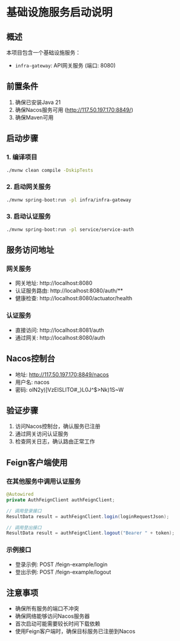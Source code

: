 # 基础设施服务启动说明

## 概述
本项目包含一个基础设施服务：
- `infra-gateway`: API网关服务 (端口: 8080)

## 前置条件
1. 确保已安装Java 21
2. 确保Nacos服务可用 (http://117.50.197.170:8849/)
3. 确保Maven可用

## 启动步骤

### 1. 编译项目
```bash
./mvnw clean compile -DskipTests
```

### 2. 启动网关服务
```bash
./mvnw spring-boot:run -pl infra/infra-gateway
```

### 3. 启动认证服务
```bash
./mvnw spring-boot:run -pl service/service-auth
```

## 服务访问地址

### 网关服务
- 网关地址: http://localhost:8080
- 认证服务路由: http://localhost:8080/auth/**
- 健康检查: http://localhost:8080/actuator/health

### 认证服务
- 直接访问: http://localhost:8081/auth
- 通过网关: http://localhost:8080/auth

## Nacos控制台
- 地址: http://117.50.197.170:8849/nacos
- 用户名: nacos
- 密码: olN2y)]VzEISLITO#_}L0J^$>Nk)1S~W

## 验证步骤
1. 访问Nacos控制台，确认服务已注册
2. 通过网关访问认证服务
3. 检查网关日志，确认路由正常工作

## Feign客户端使用

### 在其他服务中调用认证服务
```java
@Autowired
private AuthFeignClient authFeignClient;

// 调用登录接口
ResultData result = authFeignClient.login(loginRequestJson);

// 调用登出接口
ResultData result = authFeignClient.logout("Bearer " + token);
```

### 示例接口
- 登录示例: POST /feign-example/login
- 登出示例: POST /feign-example/logout

## 注意事项
- 确保所有服务的端口不冲突
- 确保网络能够访问Nacos服务器
- 首次启动可能需要较长时间下载依赖
- 使用Feign客户端时，确保目标服务已注册到Nacos 